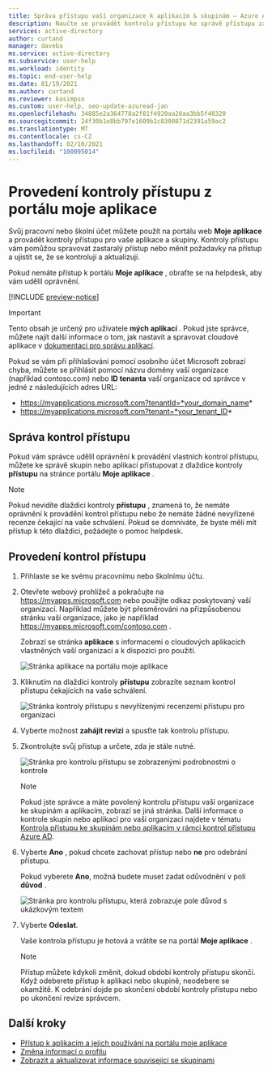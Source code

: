 ```yaml
---
title: Správa přístupu vaší organizace k aplikacím & skupinám – Azure AD
description: Naučte se provádět kontrolu přístupu ke správě přístupu zabezpečení pro aplikace a skupiny vaší organizace na portálu moje aplikace.
services: active-directory
author: curtand
manager: daveba
ms.service: active-directory
ms.subservice: user-help
ms.workload: identity
ms.topic: end-user-help
ms.date: 01/19/2021
ms.author: curtand
ms.reviewer: kasimpso
ms.custom: user-help, seo-update-azuread-jan
ms.openlocfilehash: 34885e2a364778a2f81f4920aa26aa3bb5f40320
ms.sourcegitcommit: 24f30b1e8bb797e1609b1c8300871d2391a59ac2
ms.translationtype: MT
ms.contentlocale: cs-CZ
ms.lasthandoff: 02/10/2021
ms.locfileid: "100095014"
---
```

# <a name="perform-an-access-review-from-the-my-apps-portal"></a>Provedení kontroly přístupu z portálu moje aplikace

Svůj pracovní nebo školní účet můžete použít na portálu web **Moje aplikace** a provádět kontroly přístupu pro vaše aplikace a skupiny. Kontroly přístupu vám pomůžou spravovat zastaralý přístup nebo měnit požadavky na přístup a ujistit se, že se kontrolují a aktualizují.

Pokud nemáte přístup k portálu **Moje aplikace** , obraťte se na helpdesk, aby vám udělil oprávnění.

[!INCLUDE [preview-notice](../../../includes/active-directory-end-user-my-apps-portal.md)]

>[!Important]
>Tento obsah je určený pro uživatele **mých aplikací** . Pokud jste správce, můžete najít další informace o tom, jak nastavit a spravovat cloudové aplikace v [dokumentaci pro správu aplikací](../manage-apps/index.yml).
>
> Pokud se vám při přihlašování pomocí osobního účet Microsoft zobrazí chyba, můžete se přihlásit pomocí názvu domény vaší organizace (například contoso.com) nebo **ID tenanta** vaší organizace od správce v jedné z následujících adres URL:
>
>   - https://myapplications.microsoft.com?tenantId=*your_domain_name*
>   - https://myapplications.microsoft.com?tenant=*your_tenant_ID*

## <a name="manage-access-reviews"></a>Správa kontrol přístupu

Pokud vám správce udělil oprávnění k provádění vlastních kontrol přístupu, můžete ke správě skupin nebo aplikací přistupovat z dlaždice kontroly **přístupu** na stránce portálu **Moje aplikace** .

>[!Note]
>Pokud nevidíte dlaždici kontroly **přístupu** , znamená to, že nemáte oprávnění k provádění kontrol přístupu nebo že nemáte žádné nevyřízené recenze čekající na vaše schválení. Pokud se domníváte, že byste měli mít přístup k této dlaždici, požádejte o pomoc helpdesk.

## <a name="to-perform-your-access-reviews"></a>Provedení kontrol přístupu

1. Přihlaste se ke svému pracovnímu nebo školnímu účtu.

1. Otevřete webový prohlížeč a pokračujte na https://myapps.microsoft.com nebo použijte odkaz poskytovaný vaší organizací. Například můžete být přesměrováni na přizpůsobenou stránku vaší organizace, jako je například https://myapps.microsoft.com/contoso.com .

    Zobrazí se stránka **aplikace** s informacemi o cloudových aplikacích vlastněných vaší organizací a k dispozici pro použití.

    ![Stránka aplikace na portálu moje aplikace](media/my-apps-portal/my-apps-home.png)

1. Kliknutím na dlaždici kontroly **přístupu** zobrazíte seznam kontrol přístupu čekajících na vaše schválení.

    ![Stránka kontroly přístupu s nevyřízenými recenzemi přístupu pro organizaci](media/my-apps-portal/my-apps-portal-access-reviews-page.png)

1. Vyberte možnost **zahájit revizi** a spusťte tak kontrolu přístupu.

5. Zkontrolujte svůj přístup a určete, zda je stále nutné.

    ![Stránka pro kontrolu přístupu se zobrazenými podrobnostmi o kontrole](media/my-apps-portal/my-apps-portal-perform-access-reviews-page.png)

    >[!Note]
    >Pokud jste správce a máte povolený kontrolu přístupu vaší organizace ke skupinám a aplikacím, zobrazí se jiná stránka. Další informace o kontrole skupin nebo aplikací pro vaši organizaci najdete v tématu [Kontrola přístupu ke skupinám nebo aplikacím v rámci kontrol přístupu Azure AD](../governance/perform-access-review.md).

6. Vyberte **Ano** , pokud chcete zachovat přístup nebo **ne** pro odebrání přístupu.

    Pokud vyberete **Ano**, možná budete muset zadat odůvodnění v poli **důvod** .

    ![Stránka pro kontrolu přístupu, která zobrazuje pole důvod s ukázkovým textem](media/my-apps-portal/my-apps-portal-perform-access-reviews-reason-box.png)

7. Vyberte **Odeslat**.

    Vaše kontrola přístupu je hotová a vrátíte se na portál **Moje aplikace** .

    >[!Note]
    >Přístup můžete kdykoli změnit, dokud období kontroly přístupu skončí. Když odeberete přístup k aplikaci nebo skupině, neodebere se okamžitě. K odebrání dojde po skončení období kontroly přístupu nebo po ukončení revize správcem.

## <a name="next-steps"></a>Další kroky

- [Přístup k aplikacím a jejich používání na portálu moje aplikace](my-apps-portal-end-user-access.md)
- [Změna informací o profilu](./my-account-portal-settings.md)
- [Zobrazit a aktualizovat informace související se skupinami](my-apps-portal-end-user-groups.md)